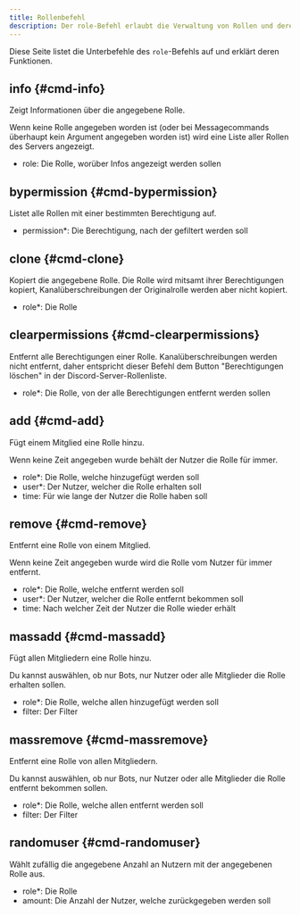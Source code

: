 ```yaml
---
title: Rollenbefehl
description: Der role-Befehl erlaubt die Verwaltung von Rollen und deren Nutzer auf einem Server.
---
```


Diese Seite listet die Unterbefehle des `role`-Befehls auf und erklärt deren Funktionen.

## info {#cmd-info}

Zeigt Informationen über die angegebene Rolle.

Wenn keine Rolle angegeben worden ist (oder bei Messagecommands überhaupt kein Argument angegeben worden ist) wird eine Liste aller Rollen des Servers angezeigt.

- role: Die Rolle, worüber Infos angezeigt werden sollen

## bypermission {#cmd-bypermission}

Listet alle Rollen mit einer bestimmten Berechtigung auf.

- permission*: Die Berechtigung, nach der gefiltert werden soll

## clone {#cmd-clone}

Kopiert die angegebene Rolle.
Die Rolle wird mitsamt ihrer Berechtigungen kopiert, Kanalüberschreibungen der Originalrolle werden aber nicht kopiert.

- role*: Die Rolle

## clearpermissions {#cmd-clearpermissions}

Entfernt alle Berechtigungen einer Rolle. Kanalüberschreibungen werden nicht entfernt, daher entspricht dieser Befehl dem Button "Berechtigungen löschen" in der Discord-Server-Rollenliste.

- role*: Die Rolle, von der alle Berechtigungen entfernt werden sollen

## add {#cmd-add}

Fügt einem Mitglied eine Rolle hinzu.

Wenn keine Zeit angegeben wurde behält der Nutzer die Rolle für immer.

- role*: Die Rolle, welche hinzugefügt werden soll
- user*: Der Nutzer, welcher die Rolle erhalten soll
- time: Für wie lange der Nutzer die Rolle haben soll

## remove {#cmd-remove}

Entfernt eine Rolle von einem Mitglied.

Wenn keine Zeit angegeben wurde wird die Rolle vom Nutzer für immer entfernt.

- role*: Die Rolle, welche entfernt werden soll
- user*: Der Nutzer, welcher die Rolle entfernt bekommen soll
- time: Nach welcher Zeit der Nutzer die Rolle wieder erhält

## massadd {#cmd-massadd}

Fügt allen Mitgliedern eine Rolle hinzu.

Du kannst auswählen, ob nur Bots, nur Nutzer oder alle Mitglieder die Rolle erhalten sollen.

- role*: Die Rolle, welche allen hinzugefügt werden soll
- filter: Der Filter

## massremove {#cmd-massremove}

Entfernt eine Rolle von allen Mitgliedern.

Du kannst auswählen, ob nur Bots, nur Nutzer oder alle Mitglieder die Rolle entfernt bekommen sollen.

- role*: Die Rolle, welche allen entfernt werden soll
- filter: Der Filter

## randomuser {#cmd-randomuser}

Wählt zufällig die angegebene Anzahl an Nutzern mit der angegebenen Rolle aus.

- role*: Die Rolle
- amount: Die Anzahl der Nutzer, welche zurückgegeben werden soll
